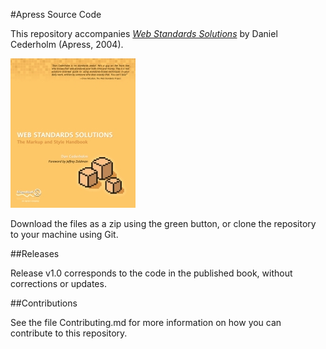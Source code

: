 #Apress Source Code

This repository accompanies [*Web Standards Solutions*](http://www.apress.com/9781590593813) by Daniel Cederholm (Apress, 2004).

[comment]: #cover
![Cover image](9781590593813.jpg)

Download the files as a zip using the green button, or clone the repository to your machine using Git.

##Releases

Release v1.0 corresponds to the code in the published book, without corrections or updates.

##Contributions

See the file Contributing.md for more information on how you can contribute to this repository.
